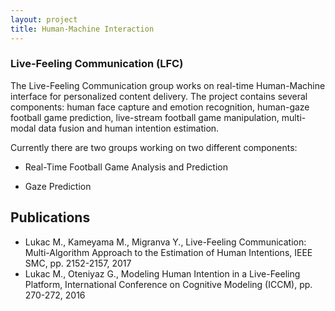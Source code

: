```yaml
---
layout: project
title: Human-Machine Interaction
---
```

<h3> Live-Feeling Communication (LFC)</h3>

The Live-Feeling Communication group works on real-time Human-Machine interface for personalized content delivery. The project contains several components: human face capture and emotion recognition, human-gaze football game prediction, live-stream football game manipulation, multi-modal data fusion and human intention estimation. 

Currently there are two groups working on two different components:

  - Real-Time Football Game Analysis and Prediction

  - Gaze Prediction

 <h2>Publications</h2>
 
 - Lukac M., Kameyama M., Migranva Y., Live-Feeling Communication: Multi-Algorithm Approach to the Estimation of Human Intentions, IEEE SMC, pp. 2152-2157, 2017 
 - Lukac M., Oteniyaz G., Modeling Human Intention in a Live-Feeling Platform, International Conference on Cognitive Modeling (ICCM), pp. 270-272, 2016 
